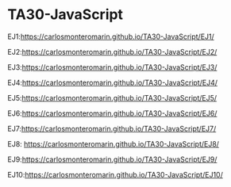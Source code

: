 # TA30-JavaScript
EJ1:https://carlosmonteromarin.github.io/TA30-JavaScript/EJ1/

EJ2:https://carlosmonteromarin.github.io/TA30-JavaScript/EJ2/

EJ3:https://carlosmonteromarin.github.io/TA30-JavaScript/EJ3/

EJ4:https://carlosmonteromarin.github.io/TA30-JavaScript/EJ4/

EJ5:https://carlosmonteromarin.github.io/TA30-JavaScript/EJ5/

EJ6:https://carlosmonteromarin.github.io/TA30-JavaScript/EJ6/

EJ7:https://carlosmonteromarin.github.io/TA30-JavaScript/EJ7/

EJ8: https://carlosmonteromarin.github.io/TA30-JavaScript/EJ8/

EJ9:https://carlosmonteromarin.github.io/TA30-JavaScript/EJ9/

EJ10:https://carlosmonteromarin.github.io/TA30-JavaScript/EJ10/
